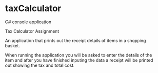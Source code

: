 # taxCalculator

C# console application

Tax Calculator Assignment

An application that prints out the receipt details of items in a shopping basket.

When running the application you will be asked to enter the details of the item and after you have finished inputing the data a receipt will be printed out showing the tax and total cost.



